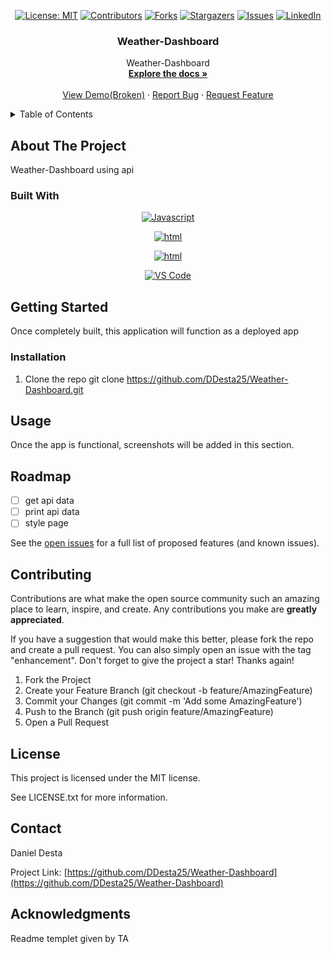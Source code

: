 <div align="center">

  <!-- Add badges using the following format: -->
  <!-- ![Name](urlToShieldHere)(urlToGithubHere) -->

[![License: MIT](https://img.shields.io/badge/License-MIT-yellow.svg)](https://opensource.org/licenses/MIT)
[![Contributors](https://img.shields.io/github/contributors/DDesta25/Weather-Dashboard.svg?style=plastic&logo=appveyor)](https://github.com/DDesta25/Weather-Dashboard/graphs/contributors)
[![Forks](https://img.shields.io/github/forks/DDesta25/Weather-Dashboard.svg?style=plastic&logo=appveyor)](https://github.com/DDesta25/Weather-Dashboard/network/members)
[![Stargazers](https://img.shields.io/github/stars/DDesta25/Weather-Dashboard.svg?style=plastic&logo=appveyor)](https://github.com/DDesta25/Weather-Dashboard/stargazers)
[![Issues](https://img.shields.io/github/issues/DDesta25/Weather-Dashboard.svg?style=plastic&logo=appveyor)](https://github.com/DDesta25/Weather-Dashboard/issues)
[![LinkedIn](https://img.shields.io/badge/-LinkedIn-black.svg?style=plastic&logo=appveyor&logo=linkedin&colorB=555)](https://linkedin.com/in/LinkedInUsername)

</div>

<!-- PROJECT LOGO -->

<div align="center">
 
<h3 align="center">Weather-Dashboard</h3>

  <p align="center">
 Weather-Dashboard     <br />
    <a href="https://github.com/DDesta25/Weather-Dashboard"><strong>Explore the docs »</strong></a>
    <br />
    <br />
    <a href="https://github.com/DDesta25/Weather-Dashboard">View Demo(Broken)</a>
    ·
    <a href="https://github.com/DDesta25/Weather-Dashboard/issues">Report Bug</a>
    ·
    <a href="https://github.com/DDesta25/Weather-Dashboard/issues">Request Feature</a>
  </p>
</div>

<!-- TABLE OF CONTENTS -->
<details>
  <summary>Table of Contents</summary>
  <ol>
    <li>
      <a href="#about-the-project">About The Project</a>
      <ul>
        <li><a href="#built-with">Built With</a></li>
      </ul>
    </li>
    <li>
      <a href="#getting-started">Getting Started</a>
      <ul>
        <li><a href="#installation">Installation</a></li>
      </ul>
    </li>
    <li><a href="#usage">Usage</a></li>
    <li><a href="#roadmap">Roadmap</a></li>
    <li><a href="#contributing">Contributing</a></li>
    <li><a href="#license">License</a></li>
    <li><a href="#contact">Contact</a></li>
    <li><a href="#acknowledgments">Acknowledgments</a></li>
  </ol>
</details>

<!-- ABOUT THE PROJECT -->

## About The Project

<!-- Add screenshots using the following format: -->
<!-- ![Weather-Dashboard description](Screenshots) -->

Weather-Dashboard using api

### Built With

<!--  html, css, javascript open weather api vs code -->
<!-- https://openweathermap.org/forecast5 -->

<div align="center">

[![Javascript](https://img.shields.io/badge/Language-JavaScript-ff0000?style=plastic&logo=JavaScript&logoWidth=10)](https://javascript.info/)

[![html](https://img.shields.io/badge/Language-html-ff0000?style=plastic&logo=HTML5&logoWidth=10)](https://www.w3schools.com/html/)

[![html](https://img.shields.io/badge/Language-html-ff0000?style=plastic&logo=HTML5&logoWidth=10)](https://www.w3schools.com/html/)

[![VS Code](https://img.shields.io/badge/IDE-VSCode-ff0000?style=plastic&logo=VisualStudioCode&logoWidth=10)](https://code.visualstudio.com/docs)

</div>

<!-- GETTING STARTED -->

## Getting Started

Once completely built, this application will function as a deployed app

### Installation

1. Clone the repo
   git clone https://github.com/DDesta25/Weather-Dashboard.git

<!-- USAGE EXAMPLES -->

## Usage

Once the app is functional, screenshots will be added in this section.

<!-- ROADMAP -->

## Roadmap

- [ ] get api data
- [ ] print api data
- [ ] style page

See the [open issues](https://github.com/DDesta25/Weather-Dashboard/issues) for a full list of proposed features (and known issues).

<!-- CONTRIBUTING -->

## Contributing

Contributions are what make the open source community such an amazing place to learn, inspire, and create. Any contributions you make are **greatly appreciated**.

If you have a suggestion that would make this better, please fork the repo and create a pull request. You can also simply open an issue with the tag "enhancement".
Don't forget to give the project a star! Thanks again!

1. Fork the Project
2. Create your Feature Branch (git checkout -b feature/AmazingFeature)
3. Commit your Changes (git commit -m 'Add some AmazingFeature')
4. Push to the Branch (git push origin feature/AmazingFeature)
5. Open a Pull Request

<!-- LICENSE -->

## License

This project is licensed under the MIT license.

See LICENSE.txt for more information.

<!-- CONTACT -->

## Contact

Daniel Desta

<!-- don't forget to add deployment link -->

Project Link: [https://github.com/DDesta25/Weather-Dashboard](https://github.com/DDesta25/Weather-Dashboard)

<!-- ACKNOWLEDGMENTS -->

## Acknowledgments

Readme templet given by TA
